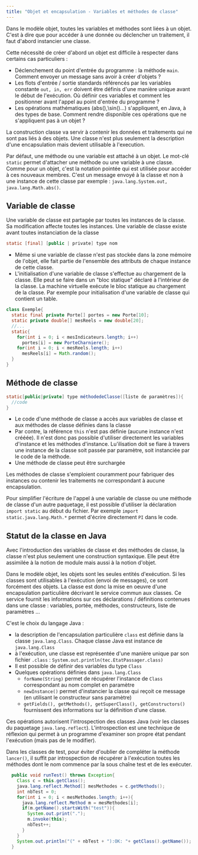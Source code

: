 ```yaml
---
title: "Objet et encapsulation - Variables et méthodes de classe"
---
```


Dans le modèle objet, toutes les variables et méthodes sont liées à un objet.
C'est à dire que pour accéder à une donnée ou déclencher un traitement, il faut
d'abord instancier une classe.

Cette nécessité de créer d'abord un objet est difficile à respecter dans
certains cas particuliers :

+ Déclenchement du point d'entrée du programme : la méthode `main`. Comment
  envoyer un message sans avoir à créer d'objets ?
+ Les flots d'entrée / sortie standards référencés par les variables constante
  `out, in, err` doivent être définis d'une manière unique avant le début de
  l'exécution. Où définir ces variables et comment les positionner avant l'appel
  au point d'entrée du programme ?
+ Les opérations mathématiques (abs(),\sin()...) s'appliquent, en Java, à des
  types de base. Comment rendre disponible ces opérations que ne s'appliquent
  pas à un objet ?

La construction classe va servir à contenir les données et traitements qui ne
  sont pas liés à des objets. Une classe n'est plus seulement la description
  d'une encapsulation mais devient utilisable à l'execution.

  Par défaut, une méthode ou une variable est attaché à un objet. Le mot-clé
  `static` permet d'attacher une méthode ou une variable à une classe. Comme
  pour un objet, c'est la notation pointée qui est utilisée pour accéder à ces
  nouveaux membres. C'est un message envoyé à la classe et non à une instance de
  cette classe par exemple : `java.lang.System.out, java.lang.Math.abs()`.

## Variable de classe

Une variable de classe est partagée par toutes les instances de la classe. Sa
modification affecte toutes les instances. Une variable de classe existe avant
toutes instanciation de la classe

```java
static [final] [public | private] type nom
```

+ Même si une variable de classe n'est pas stockée dans la zone mémoire de
  l'objet, elle fait partie de l'ensemble des attributs de chaque instance de
  cette classe.
+ L'initialisation d'une variable de classe s'effectue au chargement de la
  classe. Elle peut se faire dans un "bloc statique" déclaré à l'intérieur de la
  classe. La machine virtuelle exécute le bloc statique au chargement de la
  classe. Par exemple pour initialisation d'une variable de classe qui contient
  un table.

```java
class Exemple{
  static final private Porte[] portes = new Porte[10];
  static private double[] mesReels = new double[20];
  //...
  static{
    for(int i = 0; i < mesIndicateurs.length; i++)
      portes[i] = new PorteCharniere();
    for(int i = 0; i < mesReels.length; i++)
      mesReels[i] = Math.random();
  }
}
```

## Méthode de classe

```java
static[public|private] type méthodedeClasse([liste de paramètres]){
  //code
}
```

+ Le code d'une méthode de classe a accès aux variables de classe et aux
  méthodes de classe définies dans la classe
+ Par contre, la référence `this` n'est pas définie (aucune instance n'est
  crééée). Il n'est donc pas possible d'utiliser directement les variables
  d'instance et les méthodes d'instance. Lu'ilisation doit se fiare à travers
  une instance de la classe soit passée par paramètre, soit instanciée par le
  code de la méthode.
+ Une méthode de classe peut être surchargée

Les méthodes de classe s'emploient couramment pour fabriquer des instances ou
contenir les traitements ne correspondant à aucune encapsulation.

Pour simplifier l'écriture de l'appel à une variable de classe ou une méthode de
classe d'un autre paquetage, il est possible d'utiliser la déclaration `import
static` au début du fichier. Par exemple `import static.java.lang.Math.*` permet
d'écrire directement `PI` dans le code.

## Statut de la classe en Java

Avec l'introduction des variables de classe et des méthodes de classe, la classe
n'est plus seulement une construction syntaxique. Elle peut être assimilée à la
notion de module mais aussi à la notion d'objet.

Dans le modèle objet, les objets sont les seules entités d'exécution. Si les
classes sont utilisables à l'exécution (envoi de messages), ce sont forcément
des objets. La classe est donc la mise en oeuvre d'une encapsulation
particulière décrivant le service commun aux classes. Ce service fournit les
informations sur ces déclarations / définitions contenues dans une classe :
variables, portée, méthodes, constructeurs, liste de paramètres ...

C'est le choix du langage Java :

+ la description de l'encapsulation particulière `class` est définie dans la
  classe `java.lang.Class`. Chaque classe Java est instance de `java.lang.Class`
+ à l'exécution, une classe est représentée d'une manière unique par son
  fichier `.class` : `System.out.println(tec.EtatPassager.class)`
+ Il est possible de définir des variables du type `Class`
+ Quelques opérations définies dans `java.lang.Class`
  + `forName(String)` permet de récupérer l'instance de `Class` correspondant au
    nom complet en paramètre
  + `newInstance()` permet d'instancier la classe qui reçoit ce message (en
    utilisant le constructeur sans paramètre)
  + `getFields(), getMethods(), getSuperClass(), getConstructors()` fournissent
    des informations sur la définition d'une classe.

Ces opérations autorisent l'introspection des classes Java (voir les classes du
paquetage `java.lang.reflect`). L'introspection est une technique de réflexion
qui permet à un programme d'examiner son propre état pendant l'exécution (mais
pas de le modifier).

Dans les classes de test, pour éviter d'oublier de compléter la méthode
`lancer()`, il suffit par introspection de récupérer à l'exécution toutes les
méthodes dont le nom commence par la sous chaîne test et de les exécuter.

```java
  public void runTest() throws Exception{
    Class c = this.getClass();
    java.lang.reflect.Method[] mesMethodes = c.getMethods();
    int nbTest = 0;
    for(int i = 0; i < mesMethodes.length; i++){
      java.lang.reflect.Method m = mesMethodes[i];
      if(m.getName().startsWith("test")){
        System.out.print(".");
        m.invoke(this);
        nbTest++;
      }
    }
    System.out.println("(" + nbTest + "):OK: "+ getClass().getName());
  }
```
